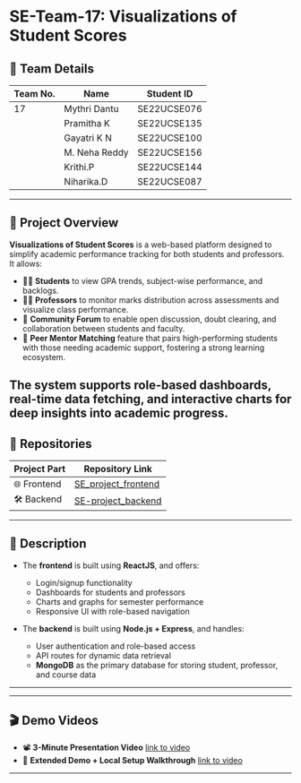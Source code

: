 # SE-Team-17: Visualizations of Student Scores

## 👥 Team Details

| Team No. | Name               | Student ID     |
|----------|--------------------|----------------|
| 17       | Mythri Dantu       | SE22UCSE076    |
|          | Pramitha K         | SE22UCSE135    |
|          | Gayatri K N        | SE22UCSE100    |
|          | M. Neha Reddy      | SE22UCSE156    |
|          | Krithi.P           | SE22UCSE144    |
|          | Niharika.D         | SE22UCSE087    |

---

## 📌 Project Overview

**Visualizations of Student Scores** is a web-based platform designed to simplify academic performance tracking for both students and professors.  
It allows:

- 🧑‍🎓 **Students** to view GPA trends, subject-wise performance, and backlogs.
- 👨‍🏫 **Professors** to monitor marks distribution across assessments and visualize class performance.
- 💬 **Community Forum** to enable open discussion, doubt clearing, and collaboration between students and faculty.
- 🤝 **Peer Mentor Matching** feature that pairs high-performing students with those needing academic support, fostering a strong learning ecosystem.

The system supports **role-based dashboards**, real-time data fetching, and interactive charts for deep insights into academic progress.
---

## 🔗 Repositories

| Project Part | Repository Link |
|--------------|-----------------|
| 🌐 Frontend | [SE_project_frontend](https://github.com/mym10/SE_project_frontend) |
| 🛠 Backend  | [SE-project_backend](https://github.com/mym10/SE-project_backend) |

---


## 📝 Description

- The **frontend** is built using **ReactJS**, and offers:
  - Login/signup functionality
  - Dashboards for students and professors
  - Charts and graphs for semester performance
  - Responsive UI with role-based navigation

- The **backend** is built using **Node.js + Express**, and handles:
  - User authentication and role-based access
  - API routes for dynamic data retrieval
  - **MongoDB** as the primary database for storing student, professor, and course data
 
---

---

## 🎬 Demo Videos

* 📽 **3-Minute Presentation Video** [link to video](https://mahindraecolecentrale-my.sharepoint.com/:f:/g/personal/se22ucse135_mahindrauniversity_edu_in/EocNwIx-xaZHj2CDNGqkmRABsMNu1Ig_-He946XU3qqJmQ?e=FNd8nI)
* 🧪 **Extended Demo + Local Setup Walkthrough** [link to video](https://mahindraecolecentrale-my.sharepoint.com/:v:/g/personal/se22ucse135_mahindrauniversity_edu_in/EUNVT2JECApPgxIy_Oh-6N8BScKGHLvRpcN7cgMxZm7m7A?nav=eyJyZWZlcnJhbEluZm8iOnsicmVmZXJyYWxBcHAiOiJPbmVEcml2ZUZvckJ1c2luZXNzIiwicmVmZXJyYWxBcHBQbGF0Zm9ybSI6IldlYiIsInJlZmVycmFsTW9kZSI6InZpZXciLCJyZWZlcnJhbFZpZXciOiJNeUZpbGVzTGlua0NvcHkifX0&e=ohJ6TB)

---

